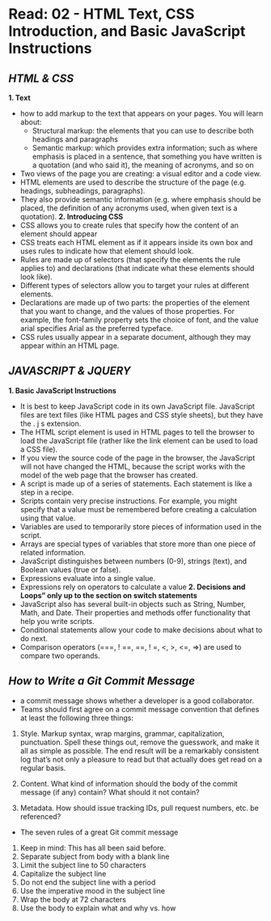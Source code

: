 # Read: 02 - HTML Text, CSS Introduction, and Basic JavaScript Instructions
## ***HTML & CSS***
**1. Text**
* how to add markup to the text that
appears on your pages. You will learn about:
    + Structural markup: the elements that you can use to
describe both headings and paragraphs
    + Semantic markup: which provides extra information; such
as where emphasis is placed in a sentence, that something
you have written is a quotation (and who said it), the
meaning of acronyms, and so on
* Two views of the page you are creating: a visual editor and a
code view.
* HTML elements are used to describe the structure of
the page (e.g. headings, subheadings, paragraphs).
* They also provide semantic information (e.g. where
emphasis should be placed, the definition of any
acronyms used, when given text is a quotation).
**2. Introducing CSS**
* CSS allows you to create rules that specify how the content of
an element should appear
* CSS treats each HTML element as if it appears inside
its own box and uses rules to indicate how that
element should look.
* Rules are made up of selectors (that specify the
elements the rule applies to) and declarations (that
indicate what these elements should look like).
* Different types of selectors allow you to target your
rules at different elements.
* Declarations are made up of two parts: the properties
of the element that you want to change, and the values
of those properties. For example, the font-family
property sets the choice of font, and the value arial
specifies Arial as the preferred typeface.
* CSS rules usually appear in a separate document,
although they may appear within an HTML page.
## ***JAVASCRIPT & JQUERY***
**1. Basic JavaScript Instructions**
* It is best to keep JavaScript code in its own JavaScript
file. JavaScript files are text files (like HTML pages and
CSS style sheets), but they have the . j s extension.
* The HTML script element is used in HTML pages
to tell the browser to load the JavaScript file (rather like
the link element can be used to load a CSS file).
* If you view the source code of the page in the browser,
the JavaScript will not have changed the HTML,
because the script works with the model of the web
page that the browser has created.
* A script is made up of a series of statements. Each
statement is like a step in a recipe.
* Scripts contain very precise instructions. For example,
you might specify that a value must be remembered
before creating a calculation using that value.
* Variables are used to temporarily store pieces of
information used in the script.
* Arrays are special types of variables that store more
than one piece of related information.
* JavaScript distinguishes between numbers (0-9),
strings (text), and Boolean values (true or false).
* Expressions evaluate into a single value.
* Expressions rely on operators to calculate a value
**2. Decisions and Loops” only up to the section on switch statements**
* JavaScript also has several built-in objects such as
String, Number, Math, and Date. Their properties and
methods offer functionality that help you write scripts.
* Conditional statements allow your code to make
decisions about what to do next.
* Comparison operators (===, ! ==, ==, ! =, <, >, <=, =>)
are used to compare two operands.

## ***How to Write a Git Commit Message***
* a commit message shows whether a developer is a good collaborator.
* Teams should first agree on a commit message convention that defines at least the following three things:
1. Style. Markup syntax, wrap margins, grammar, capitalization, punctuation. Spell these things out, remove the guesswork, and make it all as simple as possible. The end result will be a remarkably consistent log that’s not only a pleasure to read but that actually does get read on a regular basis.

2. Content. What kind of information should the body of the commit message (if any) contain? What should it not contain?

3. Metadata. How should issue tracking IDs, pull request numbers, etc. be referenced?

* The seven rules of a great Git commit message
1. Keep in mind: This has all been said before.
2. Separate subject from body with a blank line
3. Limit the subject line to 50 characters
4. Capitalize the subject line
5. Do not end the subject line with a period
6. Use the imperative mood in the subject line
7. Wrap the body at 72 characters
8. Use the body to explain what and why vs. how